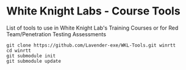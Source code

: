 # White Knight Labs - Course Tools
List of tools to use in White Knight Lab's Training Courses or for Red Team/Penetration Testing Assessments

```
git clone https://github.com/Lavender-exe/WKL-Tools.git winrtt
cd winrtt
git submodule init
git submodule update
```
